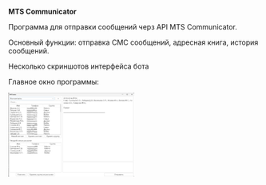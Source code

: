 __MTS Communicator__

Программа для отправки сообщений черз API MTS Communicator. 

Основный функции: отправка СМС сообщений, адресная книга, история сообщений.

Несколько скриншотов интерфейса бота

Главное окно программы:

<img src="https://github.com/zhelandovskiy-ka/MtsSmsSender/blob/master/screen.png" width="50%">
